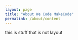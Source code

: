 ```yaml
---
layout: page
title: "About We Code MakeCode"
permalink: /about/content
---
```

this is stuff that is not layout

